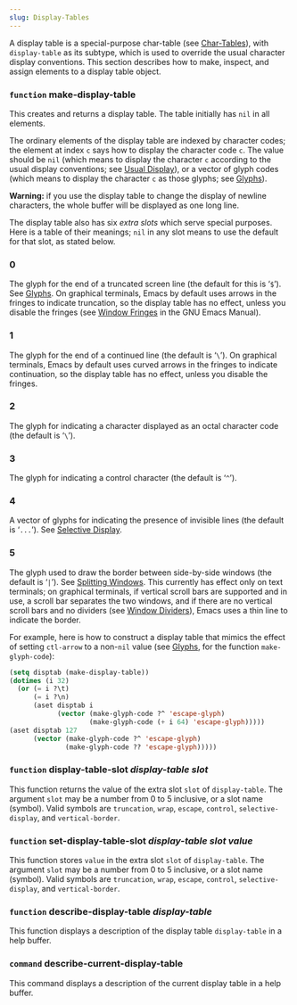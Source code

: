 ```yaml
---
slug: Display-Tables
---
```


A display table is a special-purpose char-table (see [Char-Tables](/docs/elisp/Char_002dTables)), with `display-table` as its subtype, which is used to override the usual character display conventions. This section describes how to make, inspect, and assign elements to a display table object.

### <span className="tag function">`function`</span> **make-display-table**

This creates and returns a display table. The table initially has `nil` in all elements.

The ordinary elements of the display table are indexed by character codes; the element at index `c` says how to display the character code `c`. The value should be `nil` (which means to display the character `c` according to the usual display conventions; see [Usual Display](/docs/elisp/Usual-Display)), or a vector of glyph codes (which means to display the character `c` as those glyphs; see [Glyphs](/docs/elisp/Glyphs)).

**Warning:** if you use the display table to change the display of newline characters, the whole buffer will be displayed as one long line.

The display table also has six *extra slots* which serve special purposes. Here is a table of their meanings; `nil` in any slot means to use the default for that slot, as stated below.

### 0

The glyph for the end of a truncated screen line (the default for this is ‘`$`’). See [Glyphs](/docs/elisp/Glyphs). On graphical terminals, Emacs by default uses arrows in the fringes to indicate truncation, so the display table has no effect, unless you disable the fringes (see [Window Fringes](https://www.gnu.org/software/emacs/manual/html_mono/emacs.html#Fringes) in the GNU Emacs Manual).

### 1

The glyph for the end of a continued line (the default is ‘`\`’). On graphical terminals, Emacs by default uses curved arrows in the fringes to indicate continuation, so the display table has no effect, unless you disable the fringes.

### 2

The glyph for indicating a character displayed as an octal character code (the default is ‘`\`’).

### 3

The glyph for indicating a control character (the default is ‘`^`’).

### 4

A vector of glyphs for indicating the presence of invisible lines (the default is ‘`...`’). See [Selective Display](/docs/elisp/Selective-Display).

### 5

The glyph used to draw the border between side-by-side windows (the default is ‘`|`’). See [Splitting Windows](/docs/elisp/Splitting-Windows). This currently has effect only on text terminals; on graphical terminals, if vertical scroll bars are supported and in use, a scroll bar separates the two windows, and if there are no vertical scroll bars and no dividers (see [Window Dividers](/docs/elisp/Window-Dividers)), Emacs uses a thin line to indicate the border.

For example, here is how to construct a display table that mimics the effect of setting `ctl-arrow` to a non-`nil` value (see [Glyphs](/docs/elisp/Glyphs), for the function `make-glyph-code`):

```lisp
(setq disptab (make-display-table))
(dotimes (i 32)
  (or (= i ?\t)
      (= i ?\n)
      (aset disptab i
            (vector (make-glyph-code ?^ 'escape-glyph)
                    (make-glyph-code (+ i 64) 'escape-glyph)))))
(aset disptab 127
      (vector (make-glyph-code ?^ 'escape-glyph)
              (make-glyph-code ?? 'escape-glyph)))))
```

### <span className="tag function">`function`</span> **display-table-slot** *display-table slot*

This function returns the value of the extra slot `slot` of `display-table`. The argument `slot` may be a number from 0 to 5 inclusive, or a slot name (symbol). Valid symbols are `truncation`, `wrap`, `escape`, `control`, `selective-display`, and `vertical-border`.

### <span className="tag function">`function`</span> **set-display-table-slot** *display-table slot value*

This function stores `value` in the extra slot `slot` of `display-table`. The argument `slot` may be a number from 0 to 5 inclusive, or a slot name (symbol). Valid symbols are `truncation`, `wrap`, `escape`, `control`, `selective-display`, and `vertical-border`.

### <span className="tag function">`function`</span> **describe-display-table** *display-table*

This function displays a description of the display table `display-table` in a help buffer.

### <span className="tag command">`command`</span> **describe-current-display-table**

This command displays a description of the current display table in a help buffer.
